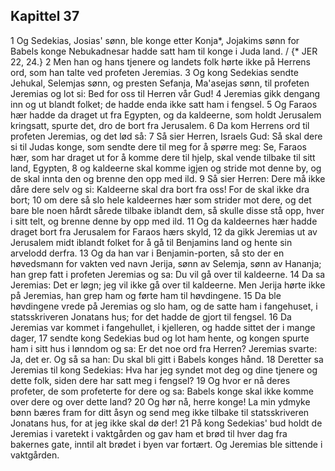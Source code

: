 ## Kapittel 37

1 Og Sedekias, Josias' sønn, ble konge etter Konja*, Jojakims sønn for Babels konge Nebukadnesar hadde satt ham til konge i Juda land. / {* JER 22, 24.}
2 Men han og hans tjenere og landets folk hørte ikke på Herrens ord, som han talte ved profeten Jeremias.
3 Og kong Sedekias sendte Jehukal, Selemjas sønn, og presten Sefanja, Ma'asejas sønn, til profeten Jeremias og lot si: Bed for oss til Herren vår Gud!
4 Jeremias gikk dengang inn og ut blandt folket; de hadde enda ikke satt ham i fengsel.
5 Og Faraos hær hadde da draget ut fra Egypten, og da kaldeerne, som holdt Jerusalem kringsatt, spurte det, dro de bort fra Jerusalem.
6 Da kom Herrens ord til profeten Jeremias, og det lød så:
7 Så sier Herren, Israels Gud: Så skal dere si til Judas konge, som sendte dere til meg for å spørre meg: Se, Faraos hær, som har draget ut for å komme dere til hjelp, skal vende tilbake til sitt land, Egypten,
8 og kaldeerne skal komme igjen og stride mot denne by, og de skal innta den og brenne den opp med ild.
9 Så sier Herren: Dere må ikke dåre dere selv og si: Kaldeerne skal dra bort fra oss! For de skal ikke dra bort;
10 om dere så slo hele kaldeernes hær som strider mot dere, og det bare ble noen hårdt sårede tilbake iblandt dem, så skulle disse stå opp, hver i sitt telt, og brenne denne by opp med ild.
11 Og da kaldeernes hær hadde draget bort fra Jerusalem for Faraos hærs skyld,
12 da gikk Jeremias ut av Jerusalem midt iblandt folket for å gå til Benjamins land og hente sin arvelodd derfra.
13 Og da han var i Benjamin-porten, så sto der en høvedsmann for vakten ved navn Jerija, sønn av Selemja, sønn av Hananja; han grep fatt i profeten Jeremias og sa: Du vil gå over til kaldeerne.
14 Da sa Jeremias: Det er løgn; jeg vil ikke gå over til kaldeerne. Men Jerija hørte ikke på Jeremias, han grep ham og førte ham til høvdingene.
15 Da ble høvdingene vrede på Jeremias og slo ham, og de satte ham i fangehuset, i statsskriveren Jonatans hus; for det hadde de gjort til fengsel.
16 Da Jeremias var kommet i fangehullet, i kjelleren, og hadde sittet der i mange dager,
17 sendte kong Sedekias bud og lot ham hente, og kongen spurte ham i sitt hus i lønndom og sa: Er det noe ord fra Herren? Jeremias svarte: Ja, det er. Og så sa han: Du skal bli gitt i Babels konges hånd.
18 Deretter sa Jeremias til kong Sedekias: Hva har jeg syndet mot deg og dine tjenere og dette folk, siden dere har satt meg i fengsel?
19 Og hvor er nå deres profeter, de som profeterte for dere og sa: Babels konge skal ikke komme over dere og over dette land?
20 Og hør nå, herre konge! La min ydmyke bønn bæres fram for ditt åsyn og send meg ikke tilbake til statsskriveren Jonatans hus, for at jeg ikke skal dø der!
21 På kong Sedekias' bud holdt de Jeremias i varetekt i vaktgården og gav ham et brød til hver dag fra bakernes gate, inntil alt brødet i byen var fortært. Og Jeremias ble sittende i vaktgården.
